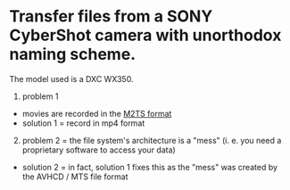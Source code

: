 # Transfer files from a SONY CyberShot camera with unorthodox naming scheme.

The model used is a DXC WX350.

1. problem 1
 * movies are recorded in the [M2TS format](https://en.wikipedia.org/wiki/.m2ts)
 * solution 1 = record in mp4 format


2. problem 2 = the file system's architecture is a "mess" (i. e. you need a proprietary
  software to access your data)
 * solution 2 = in fact, solution 1 fixes this as the "mess" was created by the
 AVHCD / MTS file format
